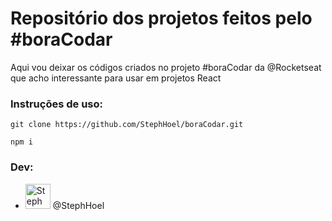 # Repositório dos projetos feitos pelo #boraCodar

Aqui vou deixar os códigos criados no projeto #boraCodar da @Rocketseat que acho interessante para usar em projetos React

### Instruções de uso:

`git clone https://github.com/StephHoel/boraCodar.git`

`npm i`

<!-- Faça suas alterações e então 

É necessário ter commitizen instalado para o comando abaixo funcionar:

`` -->

### Dev:

- <img src="https://avatars.githubusercontent.com/u/53956021" alt="Steph Hoel image" width="40" /> @StephHoel